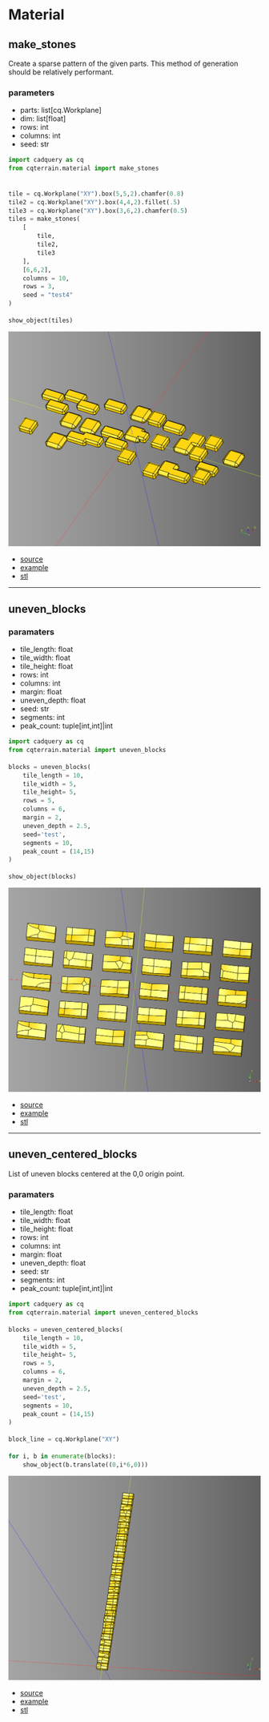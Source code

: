 # Material
## make_stones

Create a sparse pattern of the given parts. 
This method of generation should be relatively performant.

### parameters
* parts: list[cq.Workplane]
* dim: list[float]
* rows: int
* columns: int
* seed: str

``` python
import cadquery as cq
from cqterrain.material import make_stones


tile = cq.Workplane("XY").box(5,5,2).chamfer(0.8)
tile2 = cq.Workplane("XY").box(4,4,2).fillet(.5)
tile3 = cq.Workplane("XY").box(3,6,2).chamfer(0.5)
tiles = make_stones(
    [
        tile, 
        tile2, 
        tile3
    ], 
    [6,6,2], 
    columns = 10, 
    rows = 3,
    seed = "test4"
)

show_object(tiles)
```

![](image/stone/01.png)

* [source](../src/cqterrain/material/stone.py)
* [example](../example/material/stones.py)
* [stl](../stl/material_stones.stl)

---

## uneven_blocks

### paramaters
* tile_length: float 
* tile_width: float 
* tile_height: float 
* rows: int 
* columns: int 
* margin: float
* uneven_depth: float
* seed: str
* segments: int
* peak_count: tuple[int,int]|int

``` python
import cadquery as cq
from cqterrain.material import uneven_blocks

blocks = uneven_blocks(
    tile_length = 10, 
    tile_width = 5, 
    tile_height= 5, 
    rows = 5, 
    columns = 6, 
    margin = 2,
    uneven_depth = 2.5,
    seed='test',
    segments = 10,
    peak_count = (14,15)
)

show_object(blocks)
```

![](image/material/02.png)


* [source](../src/cqterrain/material/uneven_blocks.py)
* [example](../example/material/uneven_blocks.py)
* [stl](../stl/material_uneven_blocks.stl)

----

## uneven_centered_blocks

List of uneven blocks centered at the 0,0 origin point.

### paramaters
* tile_length: float 
* tile_width: float 
* tile_height: float 
* rows: int 
* columns: int 
* margin: float
* uneven_depth: float
* seed: str
* segments: int
* peak_count: tuple[int,int]|int

``` python
import cadquery as cq
from cqterrain.material import uneven_centered_blocks

blocks = uneven_centered_blocks(
    tile_length = 10, 
    tile_width = 5, 
    tile_height= 5, 
    rows = 5, 
    columns = 6, 
    margin = 2,
    uneven_depth = 2.5,
    seed='test',
    segments = 10,
    peak_count = (14,15)
)

block_line = cq.Workplane("XY")

for i, b in enumerate(blocks):
    show_object(b.translate((0,i*6,0)))
```

![](image/material/03.png)


* [source](../src/cqterrain/material/uneven_centered_blocks.py)
* [example](../example/material/uneven_centered_blocks.py)
* [stl](../stl/material_centered_uneven_blocks.stl)


